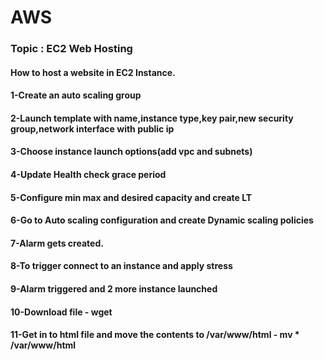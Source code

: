 # AWS

### Topic : EC2 Web Hosting

#### How to host a website in EC2 Instance.

#### 1-Create an auto scaling group
#### 2-Launch template with name,instance type,key pair,new security group,network interface with public ip
#### 3-Choose instance launch options(add vpc and subnets)
#### 4-Update Health check grace period
#### 5-Configure min max and desired capacity and create LT
#### 6-Go to Auto scaling configuration and create Dynamic scaling policies
#### 7-Alarm gets created.
#### 8-To trigger connect to an instance and apply stress
#### 9-Alarm triggered and 2 more instance launched
#### 10-Download file - wget <URL>
#### 11-Get in to html file and move the contents to /var/www/html - mv * /var/www/html
